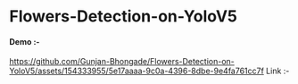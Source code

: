 # Flowers-Detection-on-YoloV5

#### Demo :- 

https://github.com/Gunjan-Bhongade/Flowers-Detection-on-YoloV5/assets/154333955/5e17aaaa-9c0a-4396-8dbe-9e4fa761cc7f
Link :- 

